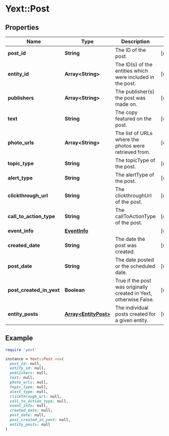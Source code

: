 # Yext::Post

## Properties

| Name | Type | Description | Notes |
| ---- | ---- | ----------- | ----- |
| **post_id** | **String** | The ID of the post. | [optional] |
| **entity_id** | **Array&lt;String&gt;** | The ID(s) of the entities which were included in the post. | [optional] |
| **publishers** | **Array&lt;String&gt;** | The publisher(s) the post was made on. | [optional] |
| **text** | **String** | The copy featured on the post. | [optional] |
| **photo_urls** | **Array&lt;String&gt;** | The list of URLs where the photos were retrieved from. | [optional] |
| **topic_type** | **String** | The topicType of the post. | [optional] |
| **alert_type** | **String** | The alertType of the post. | [optional] |
| **clickthrough_url** | **String** | The clickthroughUrl of the post. | [optional] |
| **call_to_action_type** | **String** | The callToActionType of the post. | [optional] |
| **event_info** | [**EventInfo**](EventInfo.md) |  | [optional] |
| **created_date** | **String** | The date the post was created. | [optional] |
| **post_date** | **String** | The date posted or the scheduled date. | [optional] |
| **post_created_in_yext** | **Boolean** | True if the post was originally created in Yext, otherwise False.  | [optional] |
| **entity_posts** | [**Array&lt;EntityPost&gt;**](EntityPost.md) | The individual posts created for a given entity. | [optional] |

## Example

```ruby
require 'yext'

instance = Yext::Post.new(
  post_id: null,
  entity_id: null,
  publishers: null,
  text: null,
  photo_urls: null,
  topic_type: null,
  alert_type: null,
  clickthrough_url: null,
  call_to_action_type: null,
  event_info: null,
  created_date: null,
  post_date: null,
  post_created_in_yext: null,
  entity_posts: null
)
```

